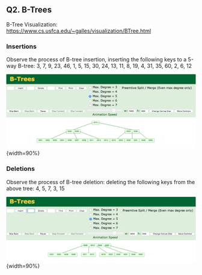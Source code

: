 ## Q2. B-Trees
B-Tree Visualization: https://www.cs.usfca.edu/~galles/visualization/BTree.html

### Insertions
Observe the process of B-tree insertion, inserting the following keys to
  a 5-way B-tree:
    3, 7, 9, 23, 46, 1, 5,
    15, 30, 24, 13, 11, 8, 19,
    4, 31, 35, 60, 2, 6, 12

![B-Tree Insertion Result](./images/BTree-Insert.png){width=90%}

### Deletions
Observe the process of B-tree deletion: deleting the following keys from
  the above tree:
    4, 5, 7, 3, 15

![B-Tree Deletion Result](./images/BTree-Delete.png){width=90%}
